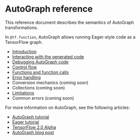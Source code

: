# AutoGraph reference

This reference document describes the semantics of AutoGraph transformations.

In `@tf.function`, AutoGraph allows running Eager-style code as a TensorFlow
graph.

*   [Introduction](intro.md)
*   [Interacting with the generated code](generated_code.md)
*   [Debugging AutoGraph code](debugging.md)
*   [Control flow](control_flow.md)
*   [Functions and function calls](functions.md)
*   [Error handling](error_handling.md)
*   Conversion mechanics (coming soon)
*   Collections (coming soon)
*   [Limitations](limitations.md)
*   Common errors (coming soon)

For more information on AutoGraph, see the following articles:

*   [AutoGraph tutorial](https://www.tensorflow.org/alpha/beta/autograph)
*   [Eager tutorial](https://www.tensorflow.org/alpha/guide/eager)
*   [TensorFlow 2.0 Alpha](https://www.tensorflow.org/alpha)
*   [AutoGraph blog post](https://medium.com/tensorflow/autograph-converts-python-into-tensorflow-graphs-b2a871f87ec7)
